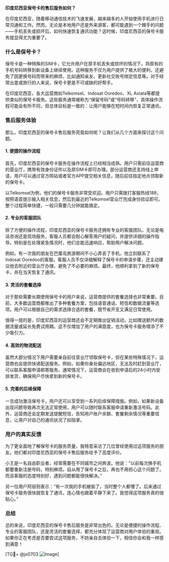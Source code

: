 **印度尼西亚保号卡的售后服务如何？**

在印度尼西亚，随着移动通信技术的飞速发展，越来越多的人开始使用手机进行日常沟通和工作。然而，无论是本地用户还是外来游客，都可能遇到一个棘手的问题——手机丢失或损坏后，如何快速恢复通讯功能？这时候，印度尼西亚的保号卡服务就显得尤为重要了。

### 什么是保号卡？

保号卡是一种特殊的SIM卡，它允许用户在原手机丢失或损坏的情况下，将原有的手机号码转移到新设备上继续使用。这种服务不仅为用户提供了极大的便利，还避免了因更换号码而带来的麻烦，比如通知亲友、更新社交账号绑定信息等。对于经常出差或旅行的人来说，保号卡更是不可或缺的好帮手。

在印度尼西亚，各大运营商如Telkomsel、Indosat Ooredoo、XL Axiata等都提供类似的保号卡服务。这些服务通常被称为“保留号码”或“号码转移”，具体操作流程可能会有所不同，但总体目标是一致的：让用户能够在短时间内恢复正常通讯。

### 售后服务体验

那么，印度尼西亚的保号卡售后服务究竟如何呢？让我们从几个方面来探讨这个问题。

#### 1. **便捷的操作流程**
首先，印度尼西亚的保号卡服务在操作流程上已经相当成熟。用户只需前往运营商的营业厅，携带有效身份证件以及原SIM卡即可办理。部分运营商还支持线上申请，用户可以通过官方网站或者官方APP提交相关信息，随后前往指定地点领取新的保号卡。

以Telkomsel为例，他们的保号卡服务非常受欢迎。用户只需拨打客服热线188，按照语音提示输入相关信息，然后到最近的Telkomsel营业厅完成身份验证即可。整个过程简单快捷，一般只需要几分钟就能搞定。

#### 2. **专业的客服团队**
除了方便的操作流程，印度尼西亚的保号卡服务还拥有专业的客服团队。无论是电话咨询还是现场服务，客服人员都会耐心解答用户的疑问，并提供详细的操作指导。特别是在处理紧急情况时，他们总能迅速响应，帮助用户解决问题。

例如，有一次我的朋友在巴厘岛旅游期间不小心弄丢了手机，他立刻联系了Indosat Ooredoo的客服。客服人员不仅详细解释了保号卡的申请步骤，还主动建议他去附近的营业厅办理，避免了不必要的麻烦。最终，他顺利拿到了新的保号卡，并在当天恢复了通讯。

#### 3. **灵活的套餐选择**
对于那些需要长期使用保号卡的用户来说，运营商提供的套餐选择也非常重要。目前，大多数运营商都推出了多种套餐方案，包括语音通话、短信和数据流量等选项。用户可以根据自己的需求选择合适的套餐，既节省开支又满足日常使用。

值得一提的是，印度尼西亚的运营商还会不定期推出促销活动，比如赠送额外的数据流量或延长免费试用期。这不仅增加了用户的满意度，也为保号卡服务增添了不少吸引力。

#### 4. **高效的物流配送**
虽然大部分情况下用户需要亲自前往营业厅领取保号卡，但在某些特殊情况下，运营商也会提供快递配送服务。例如，如果你身处偏远地区，无法及时赶到营业厅，可以联系客服申请邮寄服务。通常情况下，运营商会在收到申请后的24小时内安排发货，确保用户尽快拿到新的保号卡。

#### 5. **完善的后续保障**
一旦成功激活保号卡，用户还可以享受到一系列后续保障措施。例如，如果新设备出现问题导致再次无法正常使用，用户可以随时联系客服申请重新激活号码。此外，运营商还会定期发送提醒短信，告知用户账户余额、套餐剩余情况等重要信息，让用户对自己的通讯状况了如指掌。

### 用户的真实反馈

为了更全面地了解保号卡的服务质量，我特意采访了几位曾经使用过这项服务的朋友。他们都对印度尼西亚的保号卡售后服务给予了高度评价。

小王是一名自由职业者，经常需要在不同城市之间奔波。他说：“以前每次换手机都要重新注册号码，特别麻烦。自从用了保号卡之后，再也不用担心这个问题了。而且客服的态度特别好，遇到问题都能很快解决。”

另一位用户阿丽则表示：“有一次我的手机被偷了，当时整个人都懵了。后来通过保号卡服务很快就恢复了通讯，连心情也跟着平静下来了。我觉得这项服务真的很贴心。”

### 总结

总的来说，印度尼西亚的保号卡售后服务是非常出色的。无论是便捷的操作流程、专业的客服团队，还是灵活的套餐选择，都充分体现了运营商对用户体验的重视。如果你正在考虑是否要尝试这项服务，不妨亲自去体验一下，相信你会和我一样感到满意！

[TG💪+ @jx0703 ![Image](https://github.com/user-attachments/assets/dbca1d08-cadb-493c-b0ec-ad6f7a83f270)]